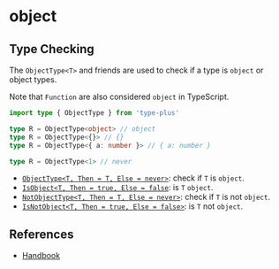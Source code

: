 # object

## Type Checking

The `ObjectType<T>` and friends are used to check if a type is `object` or object types.

Note that `Function` are also considered `object` in TypeScript.

```ts
import type { ObjectType } from 'type-plus'

type R = ObjectType<object> // object
type R = ObjectType<{}> // {}
type R = ObjectType<{ a: number }> // { a: number }

type R = ObjectType<1> // never
```

- [`ObjectType<T, Then = T, Else = never>`](object_type.ts#L16): check if `T` is `object`.
- [`IsObject<T, Then = true, Else = false`](object_type.ts#L33): is `T` `object`.
- [`NotObjectType<T, Then = T, Else = never>`](object_type.ts#L48): check if `T` is not `object`.
- [`IsNotObject<T, Then = true, Else = false>`](object_type.ts#L65): is `T` not `object`.

## References

- [Handbook]

[handbook]: https://www.typescriptlang.org/docs/handbook/2/everyday-types.html#object-types

